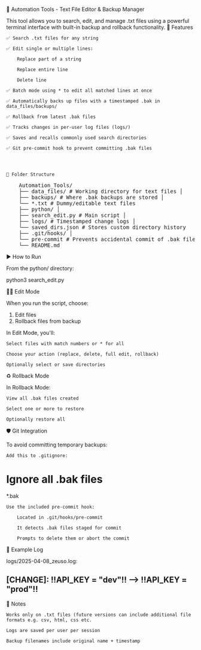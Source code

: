 📁 Automation Tools - Text File Editor & Backup Manager

This tool allows you to search, edit, and manage .txt files using a powerful terminal interface with built-in backup and rollback functionality.
🔧 Features

    ✅ Search .txt files for any string

    ✅ Edit single or multiple lines:

        Replace part of a string

        Replace entire line

        Delete line

    ✅ Batch mode using * to edit all matched lines at once

    ✅ Automatically backs up files with a timestamped .bak in data_files/backups/

    ✅ Rollback from latest .bak files

    ✅ Tracks changes in per-user log files (logs/)

    ✅ Saves and recalls commonly used search directories

    ✅ Git pre-commit hook to prevent committing .bak files




    📁 Folder Structure

<pre>
    Automation_Tools/ 
    ├── data_files/ # Working directory for text files │ 
    ├── backups/ # Where .bak backups are stored │ 
    └── *.txt # Dummy/editable text files 
    ├── python/ │ 
    ├── search_edit.py # Main script │ 
    ├── logs/ # Timestamped change logs │ 
    └── saved_dirs.json # Stores custom directory history 
    ├── .git/hooks/ │ 
    └── pre-commit # Prevents accidental commit of .bak files 
    └── README.md
</pre>



▶️ How to Run

From the python/ directory:

python3 search_edit.py


🧑‍💻 Edit Mode

When you run the script, choose:

1. Edit files
2. Rollback files from backup

In Edit Mode, you'll:

    Select files with match numbers or * for all

    Choose your action (replace, delete, full edit, rollback)

    Optionally select or save directories

♻️ Rollback Mode

In Rollback Mode:

    View all .bak files created

    Select one or more to restore

    Optionally restore all

🛡 Git Integration

To avoid committing temporary backups:

    Add this to .gitignore:

# Ignore all .bak files
*.bak

    Use the included pre-commit hook:

        Located in .git/hooks/pre-commit

        It detects .bak files staged for commit

        Prompts to delete them or abort the commit

🧪 Example Log

logs/2025-04-08_zeuso.log:

[FILE]: data_files/test.txt
[LINE]: 4
[CHANGE]:
!!**API_KEY = "dev"**!! --> !!**API_KEY = "prod"**!!
------------------------------------------------------------

📌 Notes

    Works only on .txt files (future versions can include additional file formats e.g. csv, html, css etc.

    Logs are saved per user per session

    Backup filenames include original name + timestamp
